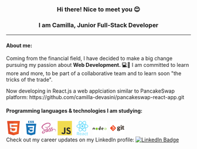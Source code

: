 <h3 align="center">
  Hi there! Nice to meet you 😊
</h3>

<h3 align="center">
  I am Camilla, Junior Full-Stack Developer
</h3>


<div id="gif" align="center">
  <!--<img src="https://media.giphy.com/media/f6hnhHkks8bk4jwjh3/giphy.gif" width="200"/>-->
</div>


---

<h4>About me:</h4>

Coming from the financial field, I have decided to make a big change pursuing my passion about <strong>Web Development. 💻🖤</strong>
I am committed to learn more and more, to be part of a collaborative team and to learn soon "the tricks of the trade".
<p> Now developing in React.js a web applciation similar to PancakeSwap platform: https://github.com/camilla-devasini/pancakeswap-react-app.git</p>
<h4>Programming languages & technologies I am studying:</h4>
<div>
  <img src="https://github.com/devicons/devicon/blob/master/icons/html5/html5-original.svg" title="HTML5" alt="HTML" width="40" height="40"/>&nbsp;
  <img src="https://github.com/devicons/devicon/blob/master/icons/css3/css3-plain-wordmark.svg"  title="CSS3" alt="CSS" width="40" height="40"/>&nbsp;
   <img src="https://github.com/devicons/devicon/blob/master/icons/sass/sass-original.svg" title="Sass" alt="Sass" width="40" height="40"/>
  <img src="https://github.com/devicons/devicon/blob/master/icons/javascript/javascript-original.svg" title="JavaScript" alt="JavaScript" width="40" height="40"/>&nbsp;
  <img src="https://github.com/devicons/devicon/blob/master/icons/react/react-original-wordmark.svg" title="React" alt="React" width="40" height="40"/>&nbsp;
  <img src="https://github.com/devicons/devicon/blob/master/icons/nodejs/nodejs-original-wordmark.svg" title="NodeJS" alt="NodeJS" width="40" height="40"/>&nbsp;
  <img src="https://github.com/devicons/devicon/blob/master/icons/git/git-original-wordmark.svg" title="Git" alt="Git" width="40" height="40"/>
</div>
Check out my career updates on my LinkedIn profile:  <a href="https://www.linkedin.com/in/camilla-devasini-739a3a152/"><img src="https://img.shields.io/badge/LinkedIn-blue?logo=linkedin&logoColor=white" alt="LinkedIn Badge"/>
  </a>
